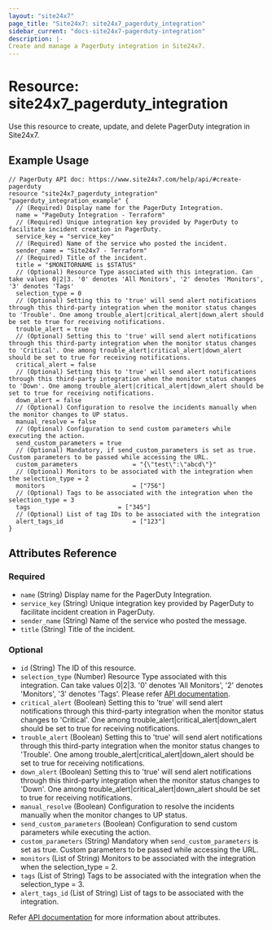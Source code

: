 ```yaml
---
layout: "site24x7"
page_title: "Site24x7: site24x7_pagerduty_integration"
sidebar_current: "docs-site24x7-pagerduty-integration"
description: |-
Create and manage a PagerDuty integration in Site24x7.
---
```


# Resource: site24x7\_pagerduty\_integration

Use this resource to create, update, and delete PagerDuty integration in Site24x7.

## Example Usage

```hcl
// PagerDuty API doc: https://www.site24x7.com/help/api/#create-pagerduty
resource "site24x7_pagerduty_integration" "pagerduty_integration_example" {
  // (Required) Display name for the PagerDuty Integration.
  name = "PageDuty Integration - Terraform"
  // (Required) Unique integration key provided by PagerDuty to facilitate incident creation in PagerDuty.
  service_key = "service_key"
  // (Required) Name of the service who posted the incident.
  sender_name = "Site24x7 - Terraform"
  // (Required) Title of the incident.
  title = "$MONITORNAME is $STATUS"
  // (Optional) Resource Type associated with this integration. Can take values 0|2|3. '0' denotes 'All Monitors', '2' denotes 'Monitors', '3' denotes 'Tags'
  selection_type = 0
  // (Optional) Setting this to 'true' will send alert notifications through this third-party integration when the monitor status changes to 'Trouble'. One among trouble_alert|critical_alert|down_alert should be set to true for receiving notifications.
  trouble_alert = true
  // (Optional) Setting this to 'true' will send alert notifications through this third-party integration when the monitor status changes to 'Critical'. One among trouble_alert|critical_alert|down_alert should be set to true for receiving notifications.
  critical_alert = false
  // (Optional) Setting this to 'true' will send alert notifications through this third-party integration when the monitor status changes to 'Down'. One among trouble_alert|critical_alert|down_alert should be set to true for receiving notifications.
  down_alert = false
  // (Optional) Configuration to resolve the incidents manually when the monitor changes to UP status.
  manual_resolve = false
  // (Optional) Configuration to send custom parameters while executing the action.
  send_custom_parameters = true
  // (Optional) Mandatory, if send_custom_parameters is set as true. Custom parameters to be passed while accessing the URL.
  custom_parameters               = "{\"test\":\"abcd\"}"
  // (Optional) Monitors to be associated with the integration when the selection_type = 2
  monitors                        = ["756"]
  // (Optional) Tags to be associated with the integration when the selection_type = 3
  tags                        = ["345"]
  // (Optional) List of tag IDs to be associated with the integration
  alert_tags_id                   = ["123"]
}
```

## Attributes Reference


### Required

* `name` (String) Display name for the PagerDuty Integration.
* `service_key` (String) Unique integration key provided by PagerDuty to facilitate incident creation in PagerDuty.
* `sender_name` (String) Name of the service who posted the message.
* `title` (String) Title of the incident.


### Optional

* `id` (String) The ID of this resource.
* `selection_type` (Number) Resource Type associated with this integration. Can take values 0|2|3. '0' denotes 'All Monitors', '2' denotes 'Monitors', '3' denotes 'Tags'. Please refer [API documentation](https://www.site24x7.com/help/api/#resource_type_constants).
* `critical_alert` (Boolean) Setting this to 'true' will send alert notifications through this third-party integration when the monitor status changes to 'Critical'. One among trouble_alert|critical_alert|down_alert should be set to true for receiving notifications.
* `trouble_alert` (Boolean) Setting this to 'true' will send alert notifications through this third-party integration when the monitor status changes to 'Trouble'. One among trouble_alert|critical_alert|down_alert should be set to true for receiving notifications.
* `down_alert` (Boolean) Setting this to 'true' will send alert notifications through this third-party integration when the monitor status changes to 'Down'. One among trouble_alert|critical_alert|down_alert should be set to true for receiving notifications.
* `manual_resolve` (Boolean) Configuration to resolve the incidents manually when the monitor changes to UP status.
* `send_custom_parameters` (Boolean) Configuration to send custom parameters while executing the action.
* `custom_parameters` (String) Mandatory when `send_custom_parameters` is set as true. Custom parameters to be passed while accessing the URL.
* `monitors` (List of String) Monitors to be associated with the integration when the selection_type = 2.
* `tags` (List of String) Tags to be associated with the integration when the selection_type = 3.
* `alert_tags_id` (List of String) List of tags to be associated with the integration.

Refer [API documentation](https://www.site24x7.com/help/api/#create-pagerduty) for more information about attributes.


